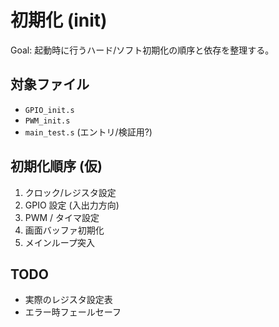 # 初期化 (init)

Goal: 起動時に行うハード/ソフト初期化の順序と依存を整理する。

## 対象ファイル

- `GPIO_init.s`
- `PWM_init.s`
- `main_test.s` (エントリ/検証用?)

## 初期化順序 (仮)

1. クロック/レジスタ設定
2. GPIO 設定 (入出力方向)
3. PWM / タイマ設定
4. 画面バッファ初期化
5. メインループ突入

## TODO

- 実際のレジスタ設定表
- エラー時フェールセーフ
